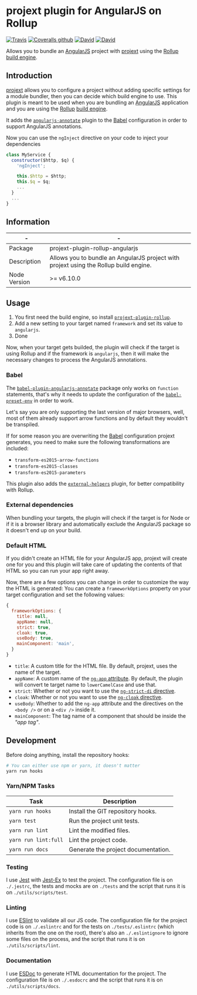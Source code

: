 # projext plugin for AngularJS on Rollup

[![Travis](https://img.shields.io/travis/homer0/projext-plugin-rollup-angularjs.svg?style=flat-square)](https://travis-ci.org/homer0/projext-plugin-rollup-angularjs)
[![Coveralls github](https://img.shields.io/coveralls/github/homer0/projext-plugin-rollup-angularjs.svg?style=flat-square)](https://coveralls.io/github/homer0/projext-plugin-rollup-angularjs?branch=master)
[![David](https://img.shields.io/david/homer0/projext-plugin-rollup-angularjs.svg?style=flat-square)](https://david-dm.org/homer0/projext-plugin-rollup-angularjs)
[![David](https://img.shields.io/david/dev/homer0/projext-plugin-rollup-angularjs.svg?style=flat-square)](https://david-dm.org/homer0/projext-plugin-rollup-angularjs)

Allows you to bundle an [AngularJS](https://angularjs.org) project with [projext](https://yarnpkg.com/en/package/projext) using the [Rollup](https://rollupjs.org) [build engine](https://yarnpkg.com/en/package/projext-plugin-rollup).

## Introduction

[projext](https://yarnpkg.com/en/package/projext) allows you to configure a project without adding specific settings for a module bundler, then you can decide which build engine to use. This plugin is meant to be used when you are bundling an [AngularJS](https://angularjs.org) application and you are using the [Rollup](https://rollupjs.org) [build engine](https://yarnpkg.com/en/package/projext-plugin-rollup).

It adds the [`angularjs-annotate`](https://yarnpkg.com/en/package/babel-plugin-angularjs-annotate) plugin to the [Babel](https://babeljs.io) configuration in order to support AngularJS annotations.

Now you can use the `ngInject` directive on your code to inject your dependencies

```js
class MyService {
  constructor($http, $q) {
    'ngInject';

    this.$http = $http;
    this.$q = $q;
    ...
  }
  ...
}
```

## Information

| -            | -                                                                                      |
|--------------|----------------------------------------------------------------------------------------|
| Package      | projext-plugin-rollup-angularjs                                                        |
| Description  | Allows you to bundle an AngularJS project with projext using the Rollup build engine.  |
| Node Version | >= v6.10.0                                                                             |

## Usage

1. You first need the build engine, so install [`projext-plugin-rollup`](https://yarnpkg.com/en/package/projext-plugin-rollup).
2. Add a new setting to your target named `framework` and set its value to `angularjs`.
3. Done

Now, when your target gets builded, the plugin will check if the target is using Rollup and if the framework is `angularjs`, then it will make the necessary changes to process the AngularJS annotations.

### Babel

The [`babel-plugin-angularjs-annotate`](https://yarnpkg.com/en/package/babel-plugin-angularjs-annotate) package only works on `function` statements, that's why it needs to update the configuration of the [`babel-preset-env`](https://yarnpkg.com/en/package/babel-preset-env) in order to work.

Let's say you are only supporting the last version of major browsers, well, most of them already support arrow functions and by default they wouldn't be transpiled.

If for some reason you are overwriting the [Babel](https://babeljs.io) configuration projext generates, you need to make sure the following transformations are included:

- `transform-es2015-arrow-functions`
- `transform-es2015-classes`
- `transform-es2015-parameters`

This plugin also adds the [`external-helpers`](https://yarnpkg.com/en/package/external-helpers) plugin, for better compatibility with Rollup.

### External dependencies

When bundling your targets, the plugin will check if the target is for Node or if it is a browser library and automatically exclude the AngularJS package so it doesn't end up on your build.

### Default HTML

If you didn't create an HTML file for your AngularJS app, projext will create one for you and this plugin will take care of updating the contents of that HTML so you can run your app right away.

Now, there are a few options you can change in order to customize the way the HTML is generated: You can create a `frameworkOptions` property on your target configuration and set the following values:

```js
{
  frameworkOptions: {
    title: null,
    appName: null,
    strict: true,
    cloak: true,
    useBody: true,
    mainComponent: 'main',
  }
}
```

- `title`: A custom title for the HTML file. By default, projext, uses the name of the target.
- `appName`: A custom name of the [`ng-app` attribute](https://docs.angularjs.org/api/ng/directive/ngApp). By default, the plugin will convert te target name to `lowerCamelCase` and use that.
- `strict`: Whether or not you want to use the [`ng-strict-di` directive](https://docs.angularjs.org/api/ng/directive/ngApp#with-ngstrictdi-).
- `cloak`: Whether or not you want to use the [`ng-cloak` directive](https://docs.angularjs.org/api/ng/directive/ngCloak).
- `useBody`: Whether to add the `ng-app` attribute and the directives on the `<body />` or on a `<div />` inside it.
- `mainComponent`: The tag name of a component that should be inside the _"app tag"_.

## Development

Before doing anything, install the repository hooks:

```bash
# You can either use npm or yarn, it doesn't matter
yarn run hooks
```

### Yarn/NPM Tasks

| Task                    | Description                         |
|-------------------------|-------------------------------------|
| `yarn run hooks`        | Install the GIT repository hooks.   |
| `yarn test`             | Run the project unit tests.         |
| `yarn run lint`         | Lint the modified files.            |
| `yarn run lint:full`    | Lint the project code.              |
| `yarn run docs`         | Generate the project documentation. |

### Testing

I use [Jest](https://facebook.github.io/jest/) with [Jest-Ex](https://yarnpkg.com/en/package/jest-ex) to test the project. The configuration file is on `./.jestrc`, the tests and mocks are on `./tests` and the script that runs it is on `./utils/scripts/test`.

### Linting

I use [ESlint](http://eslint.org) to validate all our JS code. The configuration file for the project code is on `./.eslintrc` and for the tests on `./tests/.eslintrc` (which inherits from the one on the root), there's also an `./.eslintignore` to ignore some files on the process, and the script that runs it is on `./utils/scripts/lint`.

### Documentation

I use [ESDoc](http://esdoc.org) to generate HTML documentation for the project. The configuration file is on `./.esdocrc` and the script that runs it is on `./utils/scripts/docs`.
